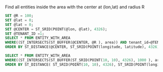 Find all entities inside the area with the center at (lon,lat) and radius R
```sql
SET @R = 100;
SET @lat = 0;
SET @lat = 0;
SET @CENTER = ST_SRID(POINT(@lon, @lat), 4326);
SET @TENANT_ID =1;
SELECT * FROM ENTITY_WITH_AREA
WHERE((ST_INTERSECTS(ST_BUFFER(@CENTER, @R ), area)) AND tenant_id=@TENANT_ID)
ORDER BY ST_DISTANCE(@CENTER, ST_SRID(POINT(longitude, latitude), 4326)) ASC
```

```sql
SELECT * FROM ENTITY_WITH_AREA
WHERE((ST_INTERSECTS(ST_BUFFER(ST_SRID(POINT(10, 10), 4326), 1000 ), area)) AND tenant_id=1)
ORDER BY ST_DISTANCE( ST_SRID(POINT(10, 10), 4326), ST_SRID(POINT(longitude, latitude), 4326)) ASC
```